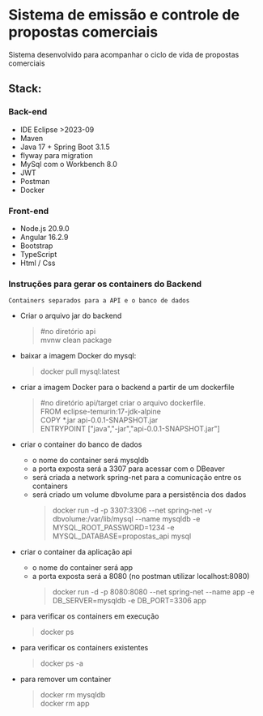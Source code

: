 # Sistema de emissão e controle de propostas comerciais

Sistema desenvolvido para acompanhar o ciclo de vida de propostas comerciais

## Stack:

### Back-end

- IDE Eclipse >2023-09
- Maven
- Java 17 + Spring Boot 3.1.5
- flyway para migration
- MySql com o Workbench 8.0
- JWT
- Postman
- Docker

### Front-end

- Node.js 20.9.0
- Angular 16.2.9
- Bootstrap
- TypeScript
- Html / Css

### Instruções para gerar os containers do Backend

    Containers separados para a API e o banco de dados

- Criar o arquivo jar do backend
  > #no diretório api <br>
  > mvnw clean package
- baixar a imagem Docker do mysql:
  > docker pull mysql:latest
- criar a imagem Docker para o backend a partir de um dockerfile
  > #no diretório api/target criar o arquivo dockerfile. <br>
  > FROM eclipse-temurin:17-jdk-alpine <br>
  > COPY \*.jar api-0.0.1-SNAPSHOT.jar <br>
  > ENTRYPOINT ["java","-jar","api-0.0.1-SNAPSHOT.jar"] <br>
- criar o container do banco de dados
  - o nome do container será mysqldb
  - a porta exposta será a 3307 para acessar com o DBeaver
  - será criada a network spring-net para a comunicação entre os containers
  - será criado um volume dbvolume para a persistência dos dados
    > docker run -d -p 3307:3306 --net spring-net -v dbvolume:/var/lib/mysql --name mysqldb -e MYSQL_ROOT_PASSWORD=1234 -e MYSQL_DATABASE=propostas_api mysql
- criar o container da aplicação api

  - o nome do container será app
  - a porta exposta será a 8080 (no postman utilizar localhost:8080)
    > docker run -d -p 8080:8080 --net spring-net --name app -e DB_SERVER=mysqldb -e DB_PORT=3306 app

- para verificar os containers em execução
  > docker ps
- para verificar os containers existentes
  > docker ps -a
- para remover um container
  > docker rm mysqldb <br>
  > docker rm app

